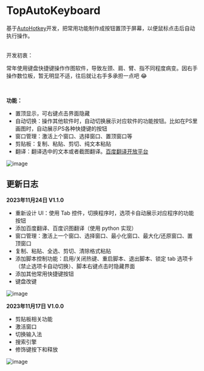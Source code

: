 # TopAutoKeyboard
基于[AutoHotkey](https://www.autohotkey.com/)开发，把常用功能制作成按钮置顶于屏幕，以便鼠标点击后自动执行操作。

<br/>
开发初衷：

常年使用键盘快捷键操作作图软件，导致左颈、肩、臂、指不同程度病变。因右手操作数位板，暂无明显不适，往后就让右手多承担一点吧 :joy:

<br/>

**功能：**
- 置顶显示，可右键点击界面隐藏
- 自动切换：操作其他软件时，自动切换展示对应软件的功能按钮。比如在PS里画图时，自动展示PS各种快捷键的按钮
- 窗口管理：激活上个窗口、选择窗口、置顶窗口等
- 剪贴板：复制、粘贴、剪切、纯文本粘贴
- 翻译：翻译选中的文本或者截图翻译。[百度翻译开放平台](https://api.fanyi.baidu.com/doc/21)

![image](https://github.com/iibob/TopAutoKeyboard/assets/10295975/57ce27f0-88b3-45b4-857d-a6775a5fbba8)

## 更新日志
**2023年11月24日 V1.1.0**
- 重新设计 UI：使用 Tab 控件，切换程序时，选项卡自动展示对应程序的功能按钮
- 添加百度翻译、百度识图翻译（使用 python 实现）
- 窗口管理：激活上一个窗口、选择窗口、最小化窗口、最大化/还原窗口、置顶窗口
- 复制、粘贴、全选、剪切、清除格式粘贴
- 添加脚本控制功能：启用/关闭热键、重启脚本、退出脚本、锁定 tab 选项卡（禁止选项卡自动切换）、脚本右键点击时隐藏界面
- 添加其他常用快捷键按钮
- 键盘改键

![image](https://github.com/iibob/TopAutoKeyboard/assets/10295975/edd47a7d-b68e-435b-9271-6dc2ff9459ea)

**2023年11月17日 V1.0.0**
- 剪贴板相关功能
- 激活窗口
- 切换输入法
- 搜索引擎
- 修饰键按下和释放

![image](https://github.com/iibob/TopAutoKeyboard/assets/10295975/7732f064-8dee-4b40-ab39-360633ba9509)
